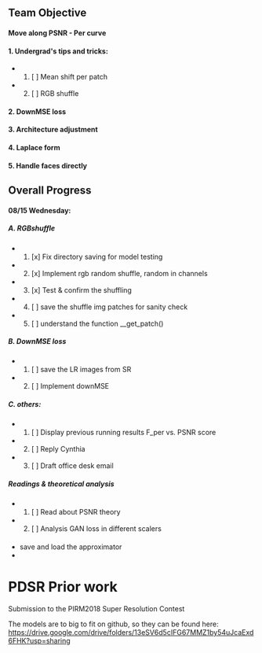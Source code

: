 ## Team Objective

#### Move along PSNR - Per curve

#### 1. Undergrad's tips and tricks: 
  - 1. [ ] Mean shift per patch 
  - 2. [ ] RGB shuffle 
  
#### 2. DownMSE loss 

#### 3. Architecture adjustment 

#### 4. Laplace form

#### 5. Handle faces directly 


## Overall Progress 

#### 08/15 Wednesday: 
  ##### A. RGBshuffle 
  - 1. [x] Fix directory saving for model testing 
  - 2. [x] Implement rgb random shuffle, random in channels
  - 3. [x] Test & confirm the shuffling 
  - 4. [ ] save the shuffle img patches for sanity check 
  - 5. [ ] understand the function __get_patch()
  
  ##### B. DownMSE loss 
  - 1. [ ] save the LR images from SR 
  - 2. [ ] Implement downMSE
  
  ##### C. others: 
  - 1. [ ] Display previous running results F_per vs. PSNR score 
  - 2. [ ] Reply Cynthia 
  - 3. [ ] Draft office desk email 
  
  ##### Readings & theoretical analysis
  - 1. [ ] Read about PSNR theory 
  - 2. [ ] Analysis GAN loss in different scalers 

####
  - save and load the approximator 
  - 

# PDSR Prior work
Submission to the PIRM2018 Super Resolution Contest 

The models are to big to fit on github, so they can be found here: https://drive.google.com/drive/folders/13eSV6d5cIFG67MMZ1by54uJcaExd6FHK?usp=sharing



